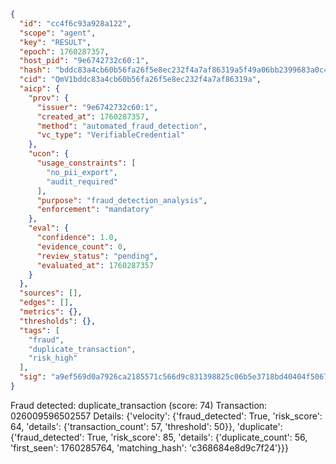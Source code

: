 ```json
{
  "id": "cc4f6c93a928a122",
  "scope": "agent",
  "key": "RESULT",
  "epoch": 1760287357,
  "host_pid": "9e6742732c60:1",
  "hash": "bddc83a4cb60b56fa26f5e8ec232f4a7af86319a5f49a06bb2399683a0c46ea0",
  "cid": "QmV1bddc83a4cb60b56fa26f5e8ec232f4a7af86319a",
  "aicp": {
    "prov": {
      "issuer": "9e6742732c60:1",
      "created_at": 1760287357,
      "method": "automated_fraud_detection",
      "vc_type": "VerifiableCredential"
    },
    "ucon": {
      "usage_constraints": [
        "no_pii_export",
        "audit_required"
      ],
      "purpose": "fraud_detection_analysis",
      "enforcement": "mandatory"
    },
    "eval": {
      "confidence": 1.0,
      "evidence_count": 0,
      "review_status": "pending",
      "evaluated_at": 1760287357
    }
  },
  "sources": [],
  "edges": [],
  "metrics": {},
  "thresholds": {},
  "tags": [
    "fraud",
    "duplicate_transaction",
    "risk_high"
  ],
  "sig": "a9ef569d0a7926ca2185571c566d9c831398825c06b5e3718bd40404f5067f3c"
}
```

Fraud detected: duplicate_transaction (score: 74)
Transaction: 026009596502557
Details: {'velocity': {'fraud_detected': True, 'risk_score': 64, 'details': {'transaction_count': 57, 'threshold': 50}}, 'duplicate': {'fraud_detected': True, 'risk_score': 85, 'details': {'duplicate_count': 56, 'first_seen': 1760285764, 'matching_hash': 'c368684e8d9c7f24'}}}